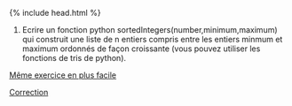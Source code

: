 {% include head.html %}

1. Ecrire un fonction python sortedIntegers(number,minimum,maximum) qui construit une liste de n entiers compris entre les entiers minmum
et maximum ordonnés de façon croissante (vous pouvez utiliser les fonctions de tris de python).

[Même exercice en plus facile](https://edisondelorgues.github.io/NSI/hint/200323hint1)

[Correction](https://edisondelorgues.github.io/NSI/hint/Correction/200323cor1)
